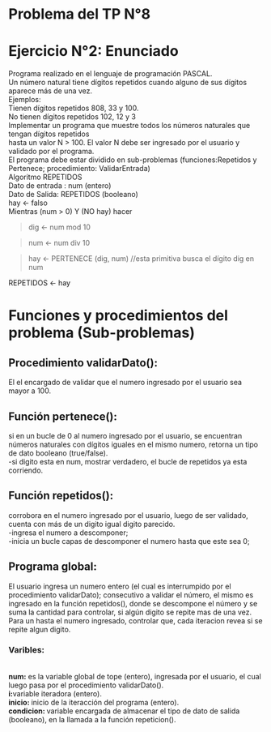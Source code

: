 <!DOCTYPE HTML>
<html>
<head>
    <meta charset="utf-8"/>
    <title>Resolución de problemas y algoritmos</title>
</head>
<body>
    <h1>Problema del TP N°8 </h1>
    <div>
    <h1><b>Ejercicio N°2: </b> Enunciado </h1>
        Programa realizado en el lenguaje de programación PASCAL.<br>
        Un número natural tiene dígitos repetidos cuando alguno de sus dígitos aparece más de una vez.<br>
        Ejemplos:<br>
        Tienen dígitos repetidos 808, 33 y 100.<br>
        No tienen dígitos repetidos 102, 12 y 3<br>
        Implementar un programa que muestre todos los números naturales que tengan dígitos repetidos<br>
        hasta un valor N > 100. El valor N debe ser ingresado por el usuario y validado por el programa.<br>
        El programa debe estar dividido en sub-problemas (funciones:Repetidos y Pertenece; procedimiento: ValidarEntrada)<br>
    </div>
    <div>
        Algoritmo REPETIDOS<br>
        Dato de entrada : num (entero)<br>
        Dato de Salida: REPETIDOS (booleano)<br>
        hay ← falso<br>
        Mientras (num > 0) Y (NO hay) hacer<br>
        <blockquote> dig ← num mod 10</blockquote>
        <blockquote>num ← num div 10 </blockquote>
        <blockquote>hay ← PERTENECE (dig, num) //esta primitiva busca el dígito dig en num </blockquote>
        REPETIDOS ← hay
    </div>
    <div>
        <h1>Funciones y procedimientos del problema (Sub-problemas)</h1>
        <h2>Procedimiento validarDato():</h2>
        <p>
            El el encargado de validar que el numero ingresado por el usuario sea mayor a 100.
        </p>
        <h2>Función pertenece():</h2>
        <p>
            si en un bucle de 0 al numero ingresado por el usuario, se encuentran números naturales con dígitos iguales en el mismo numero, retorna un tipo de dato booleano (true/false).<br>
            -si digito esta en num, mostrar verdadero, el bucle de repetidos ya esta corriendo.
        </p>
        <h2>Función repetidos():</h2>
        <p>
            corrobora en el numero ingresado por el usuario, luego de ser validado, cuenta con más de un digito igual digito parecido.<br>
            -ingresa el numero a descomponer;<br>
            -inicia un bucle capas de descomponer el numero hasta que este sea 0;<br>
        </p>
        <h2>Programa global:</h2>
        <p>
            El usuario ingresa un numero entero (el cual es interrumpido por el procedimiento validarDato); consecutivo a validar el número, el mismo es ingresado en la función repetidos(), donde se descompone el número y se suma la cantidad para controlar, si algún digito se repite mas de una vez.<br>
            Para un hasta el numero ingresado, controlar que, cada iteracion revea si se repite algun digito.<br>
            <h3>Varibles:</h3><br>
            <b>num:</b> es la variable global de tope (entero), ingresada por el usuario, el cual luego pasa por el procedimiento validarDato().<br>
            <b>i:</b>variable iteradora (entero).<br>
            <b>inicio: </b>inicio de la iteracción del programa (entero).<br>
            <b>condicion: </b>variable encargada de almacenar el tipo de dato de salida (booleano), en la llamada a la función repeticion().
        </p>
    </div>
</body>
</html>
